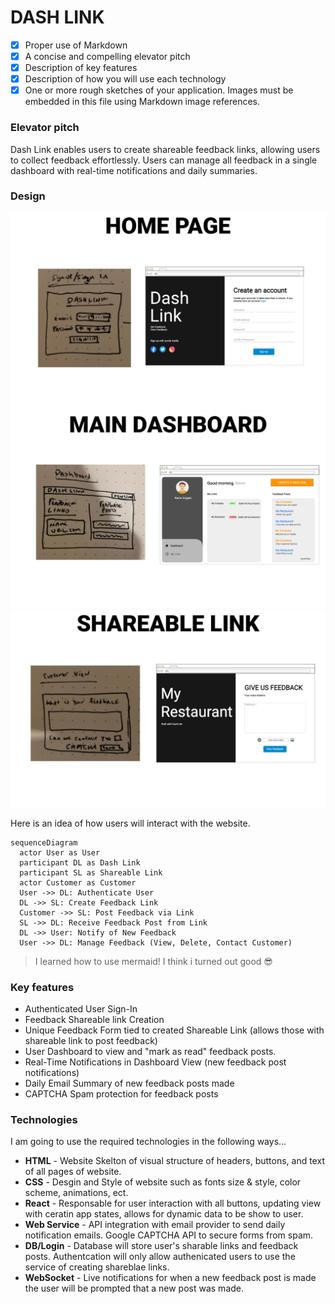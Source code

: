 # DASH LINK

- [x] Proper use of Markdown
- [x] A concise and compelling elevator pitch
- [x] Description of key features
- [x] Description of how you will use each technology
- [x] One or more rough sketches of your application. Images must be embedded in this file using Markdown image references.

### Elevator pitch

Dash Link enables users to create shareable feedback links, allowing users to collect feedback effortlessly.
Users can manage all feedback in a single dashboard with real-time notifications and daily summaries.

### Design

![Home Page image](assets/dashLink-mockup-01.jpg)
![Main Dashboard image](assets/dashLink-mockup-03.jpg)
![Shareable Link "Customer View" image](assets/dashLink-mockup-02.jpg)

Here is an idea of how users will interact with the website.

```mermaid
sequenceDiagram
  actor User as User
  participant DL as Dash Link
  participant SL as Shareable Link
  actor Customer as Customer
  User ->> DL: Authenticate User
  DL ->> SL: Create Feedback Link
  Customer ->> SL: Post Feedback via Link
  SL ->> DL: Receive Feedback Post from Link
  DL ->> User: Notify of New Feedback
  User ->> DL: Manage Feedback (View, Delete, Contact Customer)
```

> I learned how to use mermaid! I think i turned out good 😎

### Key features

- Authenticated User Sign-In
- Feedback Shareable link Creation
- Unique Feedback Form tied to created Shareable Link (allows those with shareable link to post feedback)
- User Dashboard to view and "mark as read" feedback posts.
- Real-Time Notifications in Dashboard View (new feedback post notifications)
- Daily Email Summary of new feedback posts made
- CAPTCHA Spam protection for feedback posts

### Technologies

I am going to use the required technologies in the following ways...

- **HTML** - Website Skelton of visual structure of headers, buttons, and text of all pages of website.
- **CSS** - Desgin and Style of website such as fonts size & style, color scheme, animations, ect.
- **React** - Responsable for user interaction with all buttons, updating view with ceratin app states, allows for dynamic data to be show to user.
- **Web Service** - API integration with email provider to send daily notification emails. Google CAPTCHA API to secure forms from spam.
- **DB/Login** - Database will store user's sharable links and feedback posts. Authentcation will only allow authenicated users to use the service of creating shareblae links.
- **WebSocket** - Live notifications for when a new feedback post is made the user will be prompted that a new post was made.
